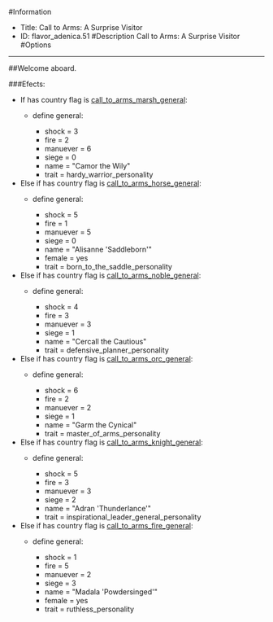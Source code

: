 #Information
 - Title: Call to Arms: A Surprise Visitor
 - ID: flavor_adenica.51
#Description
Call to Arms: A Surprise Visitor
#Options

___
##Welcome aboard.

###Efects:<ul><li>If has country flag is [call_to_arms_marsh_general](../flags/call_to_arms_marsh_general.md):</li><ul><li>define general:</li><ul><li>shock = 3</li><li>fire = 2</li><li>manuever = 6</li><li>siege = 0</li><li>name = "Camor the Wily"</li><li>trait = hardy_warrior_personality</li></ul></ul><li>Else if has country flag is [call_to_arms_horse_general](../flags/call_to_arms_horse_general.md):</li><ul><li>define general:</li><ul><li>shock = 5</li><li>fire = 1</li><li>manuever = 5</li><li>siege = 0</li><li>name = "Alisanne 'Saddleborn'"</li><li>female = yes</li><li>trait = born_to_the_saddle_personality</li></ul></ul><li>Else if has country flag is [call_to_arms_noble_general](../flags/call_to_arms_noble_general.md):</li><ul><li>define general:</li><ul><li>shock = 4</li><li>fire = 3</li><li>manuever = 3</li><li>siege = 1</li><li>name = "Cercall the Cautious"</li><li>trait = defensive_planner_personality</li></ul></ul><li>Else if has country flag is [call_to_arms_orc_general](../flags/call_to_arms_orc_general.md):</li><ul><li>define general:</li><ul><li>shock = 6</li><li>fire = 2</li><li>manuever = 2</li><li>siege = 1</li><li>name = "Garm the Cynical"</li><li>trait = master_of_arms_personality</li></ul></ul><li>Else if has country flag is [call_to_arms_knight_general](../flags/call_to_arms_knight_general.md):</li><ul><li>define general:</li><ul><li>shock = 5</li><li>fire = 3</li><li>manuever = 3</li><li>siege = 2</li><li>name = "Adran 'Thunderlance'"</li><li>trait = inspirational_leader_general_personality</li></ul></ul><li>Else if has country flag is [call_to_arms_fire_general](../flags/call_to_arms_fire_general.md):</li><ul><li>define general:</li><ul><li>shock = 1</li><li>fire = 5</li><li>manuever = 2</li><li>siege = 3</li><li>name = "Madala 'Powdersinged'"</li><li>female = yes</li><li>trait = ruthless_personality</li></ul></ul></ul>
